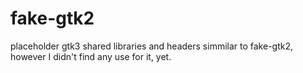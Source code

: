 # fake-gtk2
placeholder gtk3 shared libraries and headers
simmilar to fake-gtk2, however I didn't find any use for it, yet.
